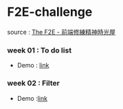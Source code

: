 # F2E-challenge

source : [The F2E - 前端修練精神時光屋](https://github.com/hexschool/TheF2E)


### week 01 : To do list

- Demo : [link](https://menghsuan.github.io/F2E-challenge/01/)


### week 02 : Filter

- Demo :[link](https://menghsuan.github.io/F2E-challenge/02/)

